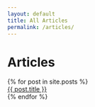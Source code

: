 ```yaml
---
layout: default
title: All Articles
permalink: /articles/
---
```


# Articles

<section class="articles">
  {% for post in site.posts %}
    <div class="article">
      <a href="{{ post.url }}">
				{{ post.title }}
			</a>
    </div>
  {% endfor %}
</section>